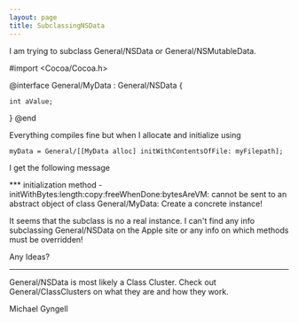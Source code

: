 ```yaml
---
layout: page
title: SubclassingNSData
---
```


I am trying to subclass General/NSData or General/NSMutableData.

#import <Cocoa/Cocoa.h>

@interface General/MyData : General/NSData {

	int aValue;
}
@end

Everything compiles fine but when I allocate and initialize using

	myData = General/[[MyData alloc] initWithContentsOfFile: myFilepath];

I get the following message

*** initialization method -initWithBytes:length:copy:freeWhenDone:bytesAreVM: cannot be sent to an abstract object of class General/MyData: Create a concrete instance!
 
It seems that the subclass is no a real instance. I can't find any info subclassing General/NSData on the Apple site or any info on which methods must be overridden!

Any Ideas? 

---- 

General/NSData is most likely a Class Cluster.  Check out General/ClassClusters on what they are and how they work.


Michael Gyngell
